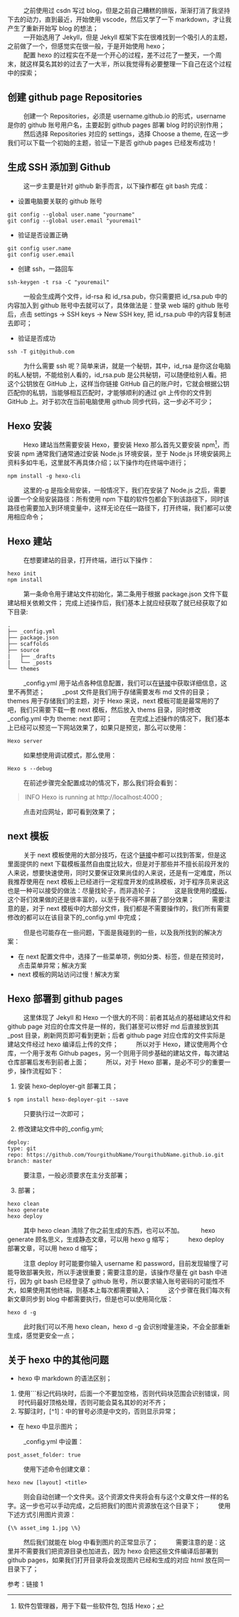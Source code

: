 &emsp; &emsp; 之前使用过 csdn 写过 blog，但是之前自己糟糕的排版，渐渐打消了我坚持下去的动力，直到最近，开始使用 vscode，然后又学了一下 markdown，才让我产生了重新开始写 blog 的想法；  
&emsp; &emsp; 一开始选用了 Jekyll，但是 Jekyll 框架下实在很难找到一个吸引人的主题，之前做了一个，但感觉实在很一般，于是开始使用 hexo；  
&emsp; &emsp; 配置 hexo 的过程实在不是一个开心的过程，差不过花了一整天，一个周末，就这样莫名其妙的过去了一大半，所以我觉得有必要整理一下自己在这个过程中的探索；

## 创建 github page Repositories

&emsp; &emsp; 创建一个 Repositories，必须是 username.github.io 的形式，username 是你的 github 账号用户名，主要起到 github pages 部署 blog 时的识别作用；
&emsp; &emsp; 然后选择 Repositories 对应的 settings，选择 Choose a theme, 在这一步我们可以下载一个初始的主题，验证一下是否 github pages 已经发布成功！

## 生成 SSH 添加到 Github

&emsp; &emsp; 这一步主要是针对 github 新手而言，以下操作都在 git bash 完成：

- 设置电脑要关联的 github 账号

```
git config --global user.name "yourname"
git config --global user.email "youremail"
```

- 验证是否设置正确

```
git config user.name
git config user.email
```

- 创建 ssh，一路回车

```
ssh-keygen -t rsa -C "youremail"
```

&emsp; &emsp; 一般会生成两个文件，id-rsa 和 id_rsa.pub，你只需要把 id_rsa.pub 中的内容加入到 github 账号中去就可以了，具体做法是：登录 web 端的 github 账号后，点击 settings -> SSH keys -> New SSH key, 把 id_rsa.pub 中的内容复制进去即可；

- 验证是否成功

```
ssh -T git@github.com
```

&emsp; &emsp; 为什么需要 ssh 呢？简单来讲，就是一个秘钥，其中，id_rsa 是你这台电脑的私人秘钥，不能给别人看的，id_rsa.pub 是公共秘钥，可以随便给别人看。把这个公钥放在 GitHub 上，这样当你链接 GitHub 自己的账户时，它就会根据公钥匹配你的私钥，当能够相互匹配时，才能够顺利的通过 git 上传你的文件到 GitHub 上。对于初次在当前电脑使用 github 同步代码，这一步必不可少；

## Hexo 安装

&emsp; &emsp; Hexo 建站当然需要安装 Hexo，要安装 Hexo 那么首先又要安装 npm[^1]，而安装 npm 通常我们通常通过安装 Node.js 环境安装，至于 Node.js 环境安装网上资料多如牛毛，这里就不再具体介绍；以下操作均在终端中进行；

```
npm install -g hexo-cli
```

&emsp; &emsp; 这里的-g 是指全局安装，一般情况下，我们在安装了 Node.js 之后，需要设置一个全局安装路径：所有使用 npm 下载的软件包都会下到该路径下，同时该路径也需要加入到环境变量中，这样无论在任一路径下，打开终端，我们都可以使用相应命令；

## Hexo 建站

&emsp; &emsp; 在想要建站的目录，打开终端，进行以下操作：

```
hexo init
npm install
```

&emsp; &emsp; 第一条命令用于建站文件初始化，第二条用于根据 package.json 文件下载建站相关依赖文件；
完成上述操作后，我们基本上就应经获取了就已经获取了如下目录:

```
.
├── _config.yml
├── package.json
├── scaffolds
├── source
|   ├── _drafts
|   └── _posts
└── themes
```

&emsp; &emsp; \_config.yml 用于站点各种信息配置，我们可以在<a href="https://hexo.io/zh-cn/docs/configuration">链接</a>中获取详细信息，这里不再赘述；
&emsp; &emsp; \_post 文件是我们用于存储需要发布 md 文件的目录；
&emsp; &emsp; themes 用于存储我们的主题，对于 Hexo 来说，next 模板可能是最常用的了吧，我们只需要下载一套 next 模板，然后放入 thems 目录，同时修改\_config.yml 中为 theme: next 即可；
&emsp; &emsp; 在完成上述操作的情况下，我们基本上已经可以预览一下网站效果了，如果只是预览，那么可以使用：

```
Hexo server
```

&emsp; &emsp; 如果想使用调试模式，那么使用：

```
Hexo s --debug
```

&emsp; &emsp; 在前述步骤完全配置成功的情况下，那么我们将会看到：

> INFO Hexo is running at http://localhost:4000 ;

&emsp; &emsp; 点击对应网址，即可看到效果了；

## next 模板

&emsp; &emsp; 关于 next 模板使用的大部分技巧，在这个<a href="http://theme-next.iissnan.com/getting-started.html">链接</a>中都可以找到答案，但是这里面提供的 next 下载模板虽然自由度比较大，但是对于那些并不擅长前段开发的人来说，想要快速使用，同时又要保证效果尚佳的人来说，还是有一定难度，所以我推荐使用在 next 模板上已经进行一定程度开发的成熟模板，对于程序员来说这也是一种可以接受的做法：尽量找轮子，而非造轮子；
&emsp; &emsp; 这是我使用的<a href ="https://github.com/WordZzzz/hexo-next">模板</a>，这个哥们效果做的还是很丰富的，以至于我不得不屏蔽了部分效果；
&emsp; &emsp; 需要注意的是，对于 next 模板中的大部分文件，我们都是不需要操作的，我们所有需要修改的都可以在该目录下的\_config.yml 中完成；

&emsp; &emsp; 但是也可能存在一些问题，下面是我碰到的一些，以及我所找到的解决方案：

- 在 next 配置文件中，选择了一些菜单项，例如分类、标签，但是在预览时，点击菜单异常；<a herf = "https://blog.csdn.net/mqdxiaoxiao/article/details/93644533">解决方案</a>
- next 模板的网站访问过慢！<a herf = "https://www.jianshu.com/p/95a8a7f70457">解决方案</a>

## Hexo 部署到 github pages

&emsp; &emsp; 这里体现了 Jekyll 和 Hexo 一个很大的不同：前者其站点的基础建站文件和 github page 对应的仓库文件是一样的，我们甚至可以修好 md 后直接放到其\_post 目录，刷新网页即可看到更新；后者 github page 对应仓库的文件实际是建站文件经过 hexo 编译后上传的文件；
&emsp; &emsp; 所以对于 Hexo，建议使用两个仓库，一个用于发布 Github pages，另一个则用于同步基础的建站文件，每次建站仓库部署后发布到前者上面；
&emsp; &emsp; 所以，对于 Hexo 部署，是必不可少的重要一步，操作流程如下：

1. 安装 hexo-deployer-git 部署工具；

```
$ npm install hexo-deployer-git --save
```

&emsp; &emsp; 只要执行过一次即可；

2. 修改建站文件中的\_config.yml;

```
deploy:
type: git
repo: https://github.com/YourgithubName/YourgithubName.github.io.git
branch: master
```

&emsp; &emsp; 要注意，一般必须要求在主分支部署；

3. 部署；

```
hexo clean
hexo generate
hexo deploy
```

&emsp; &emsp; 其中 hexo clean 清除了你之前生成的东西，也可以不加。
&emsp; &emsp; hexo generate 顾名思义，生成静态文章，可以用 hexo g 缩写；
&emsp; &emsp; hexo deploy 部署文章，可以用 hexo d 缩写；

&emsp; &emsp; 注意 deploy 时可能要你输入 username 和 password，目前发现输慢了可能导致部署失败，所以手速很重要；需要注意的是，该操作尽量在 git bash 中进行，因为 git bash 已经登录了 github 账号，所以要求输入账号密码的可能性不大，如果使用其他终端，则基本上每次都需要输入；
&emsp; &emsp; 这个步骤在我们每次有新文章同步到 blog 中都需要执行，但是也可以使用简化版：

```
hexo d -g
```

&emsp; &emsp; 此时我们可以不用 hexo clean，hexo d -g 会识别增量渲染，不会全部重新生成，感觉更安全一点；

## 关于 hexo 中的其他问题

- hexo 中 markdown 的语法区别；

1. 使用```标记代码块时，后面一个不要加空格，否则代码块范围会识别错误，同时代码最好顶格处理，否则可能会莫名其妙的对不齐；
2. 写脚注时，\[^1]：中的冒号必须是中文的，否则显示异常；

- 在 hexo 中显示图片；

&emsp; &emsp; \_config.yml 中设置：

```
post_asset_folder: true
```

&emsp; &emsp; 使用下述命令创建文章：

```
hexo new [layout] <title>
```

&emsp; &emsp; 则会自动创建一个文件夹。这个资源文件夹将会有与这个文章文件一样的名字。这一步也可以手动完成，之后把我们的图片资源放在这个目录下；
&emsp; &emsp; 使用下述方式引用图片资源：

```
{\% asset_img 1.jpg \%}
```

&emsp; &emsp; 然后我们就能在 blog 中看到图片的正常显示了；
&emsp; &emsp; 需要注意的是：这里并不需要我们把资源目录也加进去，因为 hexo 会把这些文件编译后部署到 github pages，如果我们打开目录将会发现图片已经和生成的对应 html 放在同一目录下了；

参考：<a herf="https://blog.csdn.net/sinat_37781304/article/details/82729029">链接 1</a>

[^1]: 软件包管理器，用于下载一些软件包, 包括 Hexo；

